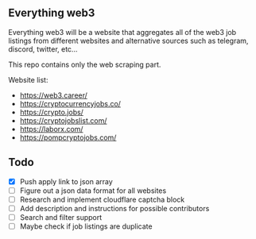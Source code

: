 ## Everything web3
Everything web3 will be a website that aggregates all of the web3 job listings from different websites and alternative sources such as telegram, discord, twitter, etc...

This repo contains only the web scraping part.

Website list:
- https://web3.career/
- https://cryptocurrencyjobs.co/
- https://crypto.jobs/
- https://cryptojobslist.com/
- https://laborx.com/
- https://pompcryptojobs.com/

## Todo

- [X] Push apply link to json array
- [ ] Figure out a json data format for all websites
- [ ] Research and implement cloudflare captcha block
- [ ] Add description and instructions for possible contributors
- [ ] Search and filter support
- [ ] Maybe check if job listings are duplicate
